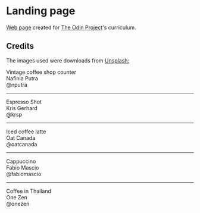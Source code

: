 # Landing page
[Web page](https://alanluisva.github.io/landing-page/ "Web page") created for [The Odin Project](https://www.theodinproject.com/lessons/foundations-landing-page "The Odin Project")'s curriculum.

## Credits
The images used were downloads from [Unsplash:](https://unsplash.com/ "Unsplash")

Vintage coffee shop counter <br />
Nafinia Putra <br />
@nputra <br />

------------


Espresso Shot <br />
Kris Gerhard <br />
@krsp <br />

------------


Iced coffee latte <br />
Oat Canada <br />
@oatcanada <br />

------------


Cappuccino <br />
Fabio Mascio <br />
@fabiomascio <br />

------------


Coffee in Thailand <br />
One Zen <br />
@onezen <br />
